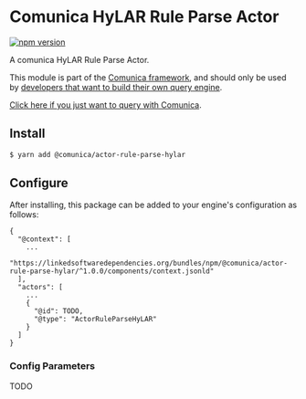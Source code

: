 # Comunica HyLAR Rule Parse Actor

[![npm version](https://badge.fury.io/js/%40comunica%2Factor-rule-parse-hylar.svg)](https://www.npmjs.com/package/@comunica/actor-rule-parse-hylar)

A comunica HyLAR Rule Parse Actor.

This module is part of the [Comunica framework](https://github.com/comunica/comunica),
and should only be used by [developers that want to build their own query engine](https://comunica.dev/docs/modify/).

[Click here if you just want to query with Comunica](https://comunica.dev/docs/query/).

## Install

```bash
$ yarn add @comunica/actor-rule-parse-hylar
```

## Configure

After installing, this package can be added to your engine's configuration as follows:
```text
{
  "@context": [
    ...
    "https://linkedsoftwaredependencies.org/bundles/npm/@comunica/actor-rule-parse-hylar/^1.0.0/components/context.jsonld"  
  ],
  "actors": [
    ...
    {
      "@id": TODO,
      "@type": "ActorRuleParseHyLAR"
    }
  ]
}
```

### Config Parameters

TODO

